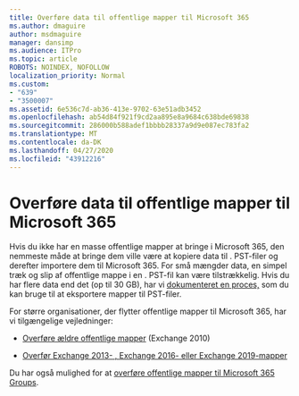 ```yaml
---
title: Overføre data til offentlige mapper til Microsoft 365
ms.author: dmaguire
author: msdmaguire
manager: dansimp
ms.audience: ITPro
ms.topic: article
ROBOTS: NOINDEX, NOFOLLOW
localization_priority: Normal
ms.custom:
- "639"
- "3500007"
ms.assetid: 6e536c7d-ab36-413e-9702-63e51adb3452
ms.openlocfilehash: ab54d84f921f9cd2aa895e8a9684c638bde69838
ms.sourcegitcommit: 286000b588adef1bbbb28337a9d9e087ec783fa2
ms.translationtype: MT
ms.contentlocale: da-DK
ms.lasthandoff: 04/27/2020
ms.locfileid: "43912216"
---
```

# <a name="migrate-public-folder-data-to-microsoft-365"></a>Overføre data til offentlige mapper til Microsoft 365

Hvis du ikke har en masse offentlige mapper at bringe i Microsoft 365, den nemmeste måde at bringe dem ville være at kopiere data til . PST-filer og derefter importere dem til Microsoft 365. For små mængder data, en simpel træk og slip af offentlige mappe i en . PST-fil kan være tilstrækkelig. Hvis du har flere data end det (op til 30 GB), har vi [dokumenteret en proces,](https://technet.microsoft.com/library/dn874017%28v=exchg.150%29.aspx) som du kan bruge til at eksportere mapper til PST-filer.
  
For større organisationer, der flytter offentlige mapper til Microsoft 365, har vi tilgængelige vejledninger:
  
- [Overføre ældre offentlige mapper](https://docs.microsoft.com/exchange/collaboration-exo/public-folders/batch-migration-of-legacy-public-folders) (Exchange 2010)

- [Overfør Exchange 2013- , Exchange 2016- eller Exchange 2019-mapper](https://docs.microsoft.com/Exchange/collaboration/public-folders/migrate-to-exchange-online)

Du har også mulighed for at [overføre offentlige mapper til Microsoft 365 Groups](https://docs.microsoft.com/Exchange/collaboration/public-folders/migrate-to-office-365-groups).
  